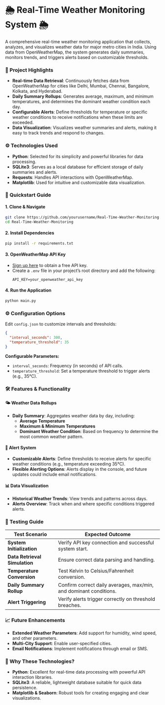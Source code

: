 # 🌦️ Real-Time Weather Monitoring System 🌦️

A comprehensive real-time weather monitoring application that collects, analyzes, and visualizes weather data for major metro cities in India. Using data from OpenWeatherMap, the system generates daily summaries, monitors trends, and triggers alerts based on customizable thresholds.


### 📑 Project Highlights
- **Real-time Data Retrieval**: Continuously fetches data from OpenWeatherMap for cities like Delhi, Mumbai, Chennai, Bangalore, Kolkata, and Hyderabad.
- **Daily Summary Rollups**: Generates average, maximum, and minimum temperatures, and determines the dominant weather condition each day.
- **Configurable Alerts**: Define thresholds for temperature or specific weather conditions to receive notifications when these limits are exceeded.
- **Data Visualization**: Visualizes weather summaries and alerts, making it easy to track trends and respond to changes.


### ⚙️ Technologies Used
- **Python**: Selected for its simplicity and powerful libraries for data processing.
- **SQLite3**: Serves as a local database for efficient storage of daily summaries and alerts.
- **Requests**: Handles API interactions with OpenWeatherMap.
- **Matplotlib**: Used for intuitive and customizable data visualization.


### 🚀 Quickstart Guide

#### 1. Clone & Navigate
```bash
git clone https://github.com/yourusername/Real-Time-Weather-Monitoring.git
cd Real-Time-Weather-Monitoring
```

#### 2. Install Dependencies
```bash
pip install -r requirements.txt
```

#### 3. OpenWeatherMap API Key
   - [Sign up here](https://openweathermap.org/) to obtain a free API key.
   - Create a `.env` file in your project’s root directory and add the following:
     ```plaintext
     API_KEY=your_openweather_api_key
     ```

#### 4. Run the Application
```bash
python main.py
```


### ⚙️ Configuration Options
Edit `config.json` to customize intervals and thresholds:
```json
{
  "interval_seconds": 300,
  "temperature_threshold": 35
}
```

**Configurable Parameters:**
- `interval_seconds`: Frequency (in seconds) of API calls.
- `temperature_threshold`: Set a temperature threshold to trigger alerts (e.g., 35°C).


### 🛠️ Features & Functionality

#### 🌤️ Weather Data Rollups
- **Daily Summary**: Aggregates weather data by day, including:
  - **Average Temperature**
  - **Maximum & Minimum Temperatures**
  - **Dominant Weather Condition**: Based on frequency to determine the most common weather pattern.

#### 🚨 Alert System
- **Customizable Alerts**: Define thresholds to receive alerts for specific weather conditions (e.g., temperature exceeding 35°C).
- **Flexible Alerting Options**: Alerts display in the console, and future updates could include email notifications.

#### 📊 Data Visualization
- **Historical Weather Trends**: View trends and patterns across days.
- **Alerts Overview**: Track when and where specific conditions triggered alerts.


### 🧪 Testing Guide

| Test Scenario                    | Expected Outcome |
|----------------------------------|------------------|
| **System Initialization**        | Verify API key connection and successful system start. |
| **Data Retrieval Simulation**    | Ensure correct data parsing and handling. |
| **Temperature Conversion**       | Test Kelvin to Celsius/Fahrenheit conversion. |
| **Daily Summary Rollup**         | Confirm correct daily averages, max/min, and dominant conditions. |
| **Alert Triggering**             | Verify alerts trigger correctly on threshold breaches. |


### 📈 Future Enhancements
- **Extended Weather Parameters**: Add support for humidity, wind speed, and other parameters.
- **Multi-City Support**: Enable user-specified cities.
- **Email Notifications**: Implement notifications through email or SMS.

### 🎨 Why These Technologies?
- **Python**: Excellent for real-time data processing with powerful API interaction libraries.
- **SQLite3**: A reliable, lightweight database suitable for quick data persistence.
- **Matplotlib & Seaborn**: Robust tools for creating engaging and clear visualizations.
